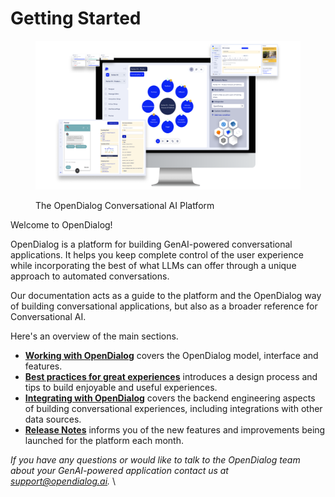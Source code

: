 # Getting Started

<figure><img src=".gitbook/assets/still.png" alt="The Open dialog conversation engine displaying features available to build robust conversations"><figcaption><p>The OpenDialog Conversational AI Platform</p></figcaption></figure>

Welcome to OpenDialog!

OpenDialog is a platform for building GenAI-powered conversational applications. It helps you keep complete control of the user experience while incorporating the best of what LLMs can offer through a unique approach to automated conversations.

Our documentation acts as a guide to the platform and the OpenDialog way of building conversational applications, but also as a broader reference for Conversational AI.&#x20;

Here's an overview of the main sections.&#x20;

* [**Working with OpenDialog**](broken-reference) covers the OpenDialog model, interface and features.
* [**Best practices for great experiences**](broken-reference) introduces a design process and tips to build enjoyable and useful experiences.
* [**Integrating with OpenDialog**](broken-reference) covers the backend engineering aspects of building conversational experiences, including integrations with other data sources.
* [**Release Notes**](broken-reference) informs you of the new features and improvements being launched for the platform each month.

_If you have any questions or would like to talk to the OpenDialog team about your GenAI-powered application contact us at support@opendialog.ai._ \
